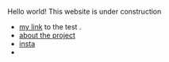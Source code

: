 Hello world! This website is under construction

- [my link](test/index.md) to the test .
- [about the project](about.md)
- [insta](https://www.instagram.com/hiphopeduro/)
- 